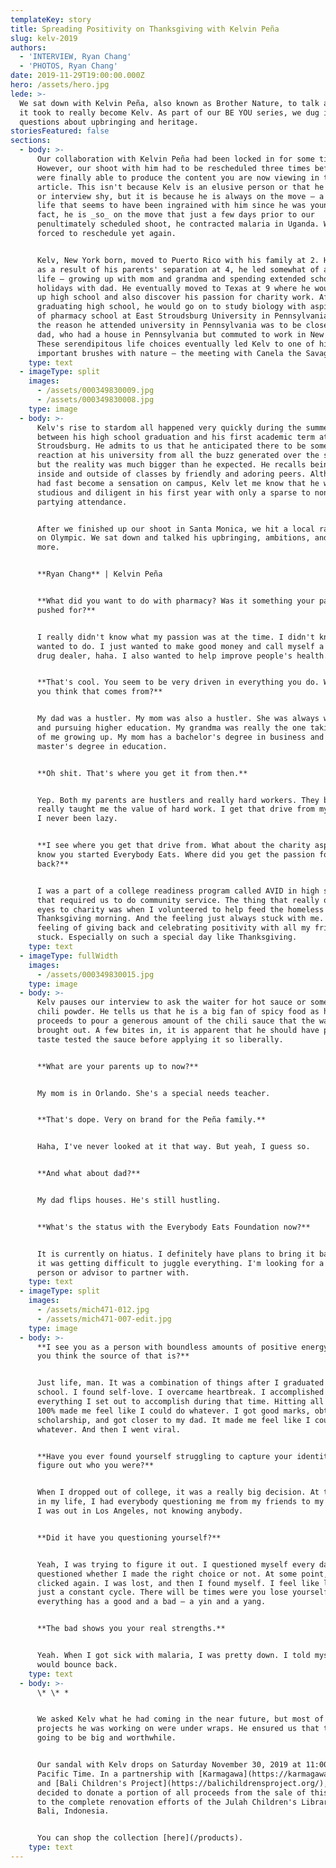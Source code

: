 ```yaml
---
templateKey: story
title: Spreading Positivity on Thanksgiving with Kelvin Peña
slug: kelv-2019
authors:
  - 'INTERVIEW, Ryan Chang'
  - 'PHOTOS, Ryan Chang'
date: 2019-11-29T19:00:00.000Z
hero: /assets/hero.jpg
lede: >-
  We sat down with Kelvin Peña, also known as Brother Nature, to talk about what
  it took to really become Kelv. As part of our BE YOU series, we dug into
  questions about upbringing and heritage.
storiesFeatured: false
sections:
  - body: >-
      Our collaboration with Kelvin Peña had been locked in for some time now.
      However, our shoot with him had to be rescheduled three times before we
      were finally able to produce the content you are now viewing in this
      article. This isn't because Kelv is an elusive person or that he is camera
      or interview shy, but it is because he is always on the move — a part of
      life that seems to have been ingrained with him since he was young. In
      fact, he is _so_ on the move that just a few days prior to our
      penultimately scheduled shoot, he contracted malaria in Uganda. We were
      forced to reschedule yet again.


      Kelv, New York born, moved to Puerto Rico with his family at 2. However,
      as a result of his parents' separation at 4, he led somewhat of a split
      life — growing up with mom and grandma and spending extended school
      holidays with dad. He eventually moved to Texas at 9 where he would finish
      up high school and also discover his passion for charity work. After
      graduating high school, he would go on to study biology with aspirations
      of pharmacy school at East Stroudsburg University in Pennsylvania. Part of
      the reason he attended university in Pennsylvania was to be closer to his
      dad, who had a house in Pennsylvania but commuted to work in New York.
      These serendipitous life choices eventually led Kelv to one of his most
      important brushes with nature — the meeting with Canela the Savage.
    type: text
  - imageType: split
    images:
      - /assets/000349830009.jpg
      - /assets/000349830008.jpg
    type: image
  - body: >-
      Kelv's rise to stardom all happened very quickly during the summer break
      between his high school graduation and his first academic term at East
      Stroudsburg. He admits to us that he anticipated there to be some kind of
      reaction at his university from all the buzz generated over the summer,
      but the reality was much bigger than he expected. He recalls being mobbed
      inside and outside of classes by friendly and adoring peers. Although he
      had fast become a sensation on campus, Kelv let me know that he was
      studious and diligent in his first year with only a sparse to non-existent
      partying attendance.


      After we finished up our shoot in Santa Monica, we hit a local ramen spot
      on Olympic. We sat down and talked his upbringing, ambitions, and much
      more.


      **Ryan Chang** | Kelvin Peña


      **What did you want to do with pharmacy? Was it something your parents
      pushed for?**


      I really didn't know what my passion was at the time. I didn't know what I
      wanted to do. I just wanted to make good money and call myself a legal
      drug dealer, haha. I also wanted to help improve people's health.


      **That's cool. You seem to be very driven in everything you do. Where do
      you think that comes from?**


      My dad was a hustler. My mom was also a hustler. She was always working
      and pursuing higher education. My grandma was really the one taking care
      of me growing up. My mom has a bachelor's degree in business and a
      master's degree in education.


      **Oh shit. That's where you get it from then.**


      Yep. Both my parents are hustlers and really hard workers. They both
      really taught me the value of hard work. I get that drive from my parents.
      I never been lazy.


      **I see where you get that drive from. What about the charity aspect? I
      know you started Everybody Eats. Where did you get the passion for giving
      back?**


      I was a part of a college readiness program called AVID in high school
      that required us to do community service. The thing that really opened my
      eyes to charity was when I volunteered to help feed the homeless one
      Thanksgiving morning. And the feeling just always stuck with me. The
      feeling of giving back and celebrating positivity with all my friends just
      stuck. Especially on such a special day like Thanksgiving.
    type: text
  - imageType: fullWidth
    images:
      - /assets/000349830015.jpg
    type: image
  - body: >-
      Kelv pauses our interview to ask the waiter for hot sauce or some kind of
      chili powder. He tells us that he is a big fan of spicy food as he
      proceeds to pour a generous amount of the chili sauce that the waiter
      brought out. A few bites in, it is apparent that he should have probably
      taste tested the sauce before applying it so liberally.


      **What are your parents up to now?**


      My mom is in Orlando. She's a special needs teacher.


      **That's dope. Very on brand for the Peña family.**


      Haha, I've never looked at it that way. But yeah, I guess so.


      **And what about dad?**


      My dad flips houses. He's still hustling.


      **What's the status with the Everybody Eats Foundation now?**


      It is currently on hiatus. I definitely have plans to bring it back, but
      it was getting difficult to juggle everything. I'm looking for a business
      person or advisor to partner with.
    type: text
  - imageType: split
    images:
      - /assets/mich471-012.jpg
      - /assets/mich471-007-edit.jpg
    type: image
  - body: >-
      **I see you as a person with boundless amounts of positive energy. What do
      you think the source of that is?**


      Just life, man. It was a combination of things after I graduated high
      school. I found self-love. I overcame heartbreak. I accomplished
      everything I set out to accomplish during that time. Hitting all my goals
      100% made me feel like I could do whatever. I got good marks, obtained a
      scholarship, and got closer to my dad. It made me feel like I could do
      whatever. And then I went viral.


      **Have you ever found yourself struggling to capture your identity or to
      figure out who you were?**


      When I dropped out of college, it was a really big decision. At that time
      in my life, I had everybody questioning me from my friends to my parents.
      I was out in Los Angeles, not knowing anybody.


      **Did it have you questioning yourself?**


      Yeah, I was trying to figure it out. I questioned myself every day, and I
      questioned whether I made the right choice or not. At some point, it just
      clicked again. I was lost, and then I found myself. I feel like life is
      just a constant cycle. There will be times were you lose yourself, but
      everything has a good and a bad – a yin and a yang.


      **The bad shows you your real strengths.**


      Yeah. When I got sick with malaria, I was pretty down. I told myself I
      would bounce back.
    type: text
  - body: >-
      \* \* *


      We asked Kelv what he had coming in the near future, but most of the
      projects he was working on were under wraps. He ensured us that they were
      going to be big and worthwhile.


      Our sandal with Kelv drops on Saturday November 30, 2019 at 11:00 am
      Pacific Time. In a partnership with [Karmagawa](https://karmagawa.com/)
      and [Bali Children's Project](https://balichildrensproject.org/), we've
      decided to donate a portion of all proceeds from the sale of this sandal
      to the complete renovation efforts of the Julah Children's Library in
      Bali, Indonesia.


      You can shop the collection [here](/products).
    type: text
---
```

